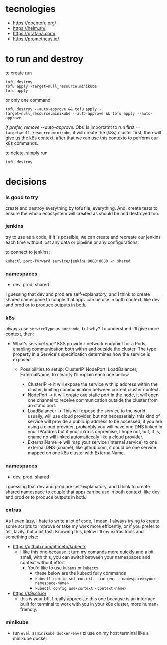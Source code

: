 # tecnologies

* https://opentofu.org/
* https://helm.sh/
* https://grafana.com/
* https://prometheus.io/

# to run and destroy
to create run
```
tofu destroy
tofu apply -target=null_resource.minikube
tofu apply
```
or only one command
```
tofu destroy --auto-approve && tofu apply -target=null_resource.minikube --auto-approve && tofu apply --auto-approve
```

*if prefer, remove --auto-approve.*
Obs: Is importatnt to run first `--target=null_resource.minikube`, it will create the (k8s) cluster first, then will give us the k8s context, after that we can use this contexto to perform our k8s commands.

to delete, simply run 
```
tofu destroy
```

# decisions

### is good to try
create and destroy everything by tofu file, everything. And, create tests to ensure the wholo ecossystem will created as should be and destroyed too.

### jenkins
try to use as a code, if it is possible, we can create and recreate our jenkins each time without lost any data or pipeline or any configurations.

to connect to jenkins:  
```
kubectl port-forward service/jenkins 8080:8080 -n shared
````

### namespaces
* dev, prod, shared

I guessing that dev and prod are self-explanatory, and I think to create shared namespace to couple that apps can be use in both context, like dev and prod or to produce outputs in both.

### k8s
always use `serviceType` as `portnode`, but why?
To understand I'll give more context, then:
* What's serviceType? 
K8S provide a network endpoint for a Pods, enabling communication both within and outside the cluster. The type property in a Service's specification determines how the service is exposed. 

    * Possibilities to setup: ClusterIP, NodePort, LoadBalancer, ExternalName, to clearify I'll explain each one bellow

        * ClusterIP -> it will expose the service with ip address within the cluster, limiting communication between current cluster context.
        * NodePort -> it will create one static port in the node, it will open one channel to receive communication outside the cluster from an static port.
        * LoadBalancer -> This will expose the service to the world, usually, will use cloud provider, but not necessarialy, this kind of service will provide a public ip address to be accessed, if you are using a cloud provider, probabbly you will have one DNS linked in your IPAddres but if your infra is  onpremise, I hope not, but, if is, cname no will linked automaticcaly like a cloud provider.
        * ExternalName -> will map your service (internal service) to one external DNS (cname), like github.com, it could be one service mapped on one k8s cluster with ExternalName.

### namespaces
* dev, prod, shared

I guessing that dev and prod are self-explanatory, and I think to create shared namespace to couple that apps can be use in both context, like dev and prod or to produce outputs in both.

### extras 
As I even lazy, I hate to write a lot of code, I mean, I always trying to create some scripts to improve or take my work more efficently, or if you prefer to tell, lazily, but a bit fast.
Knowing this, below I'll my extras tools and something else:

* https://github.com/ahmetb/kubectx
    * I like this one because it turn my comands more quickly and a bit small, with this, you can switch between your namespaces and context without effort
        * You'd like to use `kubens` or `kubectx`
            * these below are the kubectl fully commands
            * `kubectl config set-context --current --namespace=<your-namespace-name>`
            * `kubectl config use-context <context-name>`
* https://k9scli.io/
    * this is your bff, I really appreciate this one because is an interface built for terminal to work with you in your k8s cluster, more human-friendly.

### minikube
* run `eval $(minikube docker-env)` to use on my host terminal like a minikube docker
